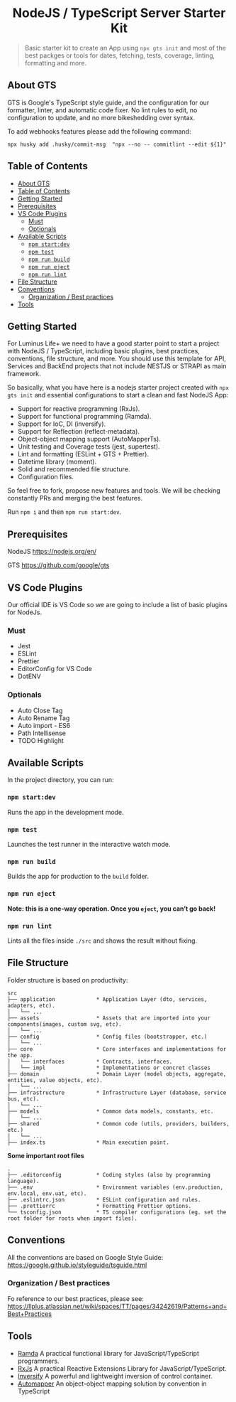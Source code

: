 <h1 align="center">
  NodeJS / TypeScript Server Starter Kit 
</h1>

> Basic starter kit to create an App using `npx gts init` and most of the best packges or tools for dates, fetching, tests, coverage, linting, formatting and more.

## About GTS

GTS is Google's TypeScript style guide, and the configuration for our formatter, linter, and automatic code fixer. No lint rules to edit, no configuration to update, and no more bikeshedding over syntax.

To add webhooks features please add the following command:

`npx husky add .husky/commit-msg  "npx --no -- commitlint --edit ${1}"`

## Table of Contents

- [About GTS](#about-gts)
- [Table of Contents](#table-of-contents)
- [Getting Started](#getting-started)
- [Prerequisites](#prerequisites)
- [VS Code Plugins](#vs-code-plugins)
  - [Must](#must)
  - [Optionals](#optionals)
- [Available Scripts](#available-scripts)
  - [`npm start:dev`](#npm-startdev)
  - [`npm test`](#npm-test)
  - [`npm run build`](#npm-run-build)
  - [`npm run eject`](#npm-run-eject)
  - [`npm run lint`](#npm-run-lint)
- [File Structure](#file-structure)
- [Conventions](#conventions)
  - [Organization / Best practices](#organization--best-practices)
- [Tools](#tools)

## Getting Started

For Luminus Life+ we need to have a good starter point to start a project with NodeJS / TypeScript, including basic plugins, best practices, conventions, file structure, and more. You should use this template for API, Services and BackEnd projects that not include NESTJS or STRAPI as main framework.

So basically, what you have here is a nodejs starter project created with `npx gts init` and essential configurations to start a clean and fast NodeJS App:

- Support for reactive programming (RxJs).
- Support for functional programming (Ramda).
- Support for IoC, DI (inversify).
- Support for Reflection (reflect-metadata).
- Object-object mapping support (AutoMapperTs).
- Unit testing and Coverage tests (jest, supertest).
- Lint and formatting (ESLint + GTS + Prettier).
- Datetime library (moment).
- Solid and recommended file structure.
- Configuration files.

So feel free to fork, propose new features and tools. We will be checking constantly PRs and merging the best features.

Run `npm i` and then `npm run start:dev`.

## Prerequisites

NodeJS
https://nodejs.org/en/

GTS
https://github.com/google/gts

## VS Code Plugins

Our official IDE is VS Code so we are going to include a list of basic plugins for NodeJs.

### Must

- Jest
- ESLint
- Prettier
- EditorConfig for VS Code
- DotENV

### Optionals

- Auto Close Tag
- Auto Rename Tag
- Auto import - ES6
- Path Intellisense
- TODO Highlight

## Available Scripts

In the project directory, you can run:

### `npm start:dev`

Runs the app in the development mode.<br>

### `npm test`

Launches the test runner in the interactive watch mode.<br>

### `npm run build`

Builds the app for production to the `build` folder.<br>

### `npm run eject`

**Note: this is a one-way operation. Once you `eject`, you can’t go back!**

### `npm run lint`

Lints all the files inside `./src` and shows the result without fixing.

## File Structure

Folder structure is based on productivity:

```text
src
├── application             * Application Layer (dto, services, adapters, etc).
│   └── ...
├── assets                  * Assets that are imported into your components(images, custom svg, etc).
│   └── ...
├── config                  * Config files (bootstrapper, etc.)
│   └── ...
├── core                    * Core interfaces and implementations for the app.
│   └── interfaces          * Contracts, interfaces.
│   └── impl                * Implementations or concret classes
├── domain                  * Domain Layer (model objects, aggregate, entities, value objects, etc).
│   └── ...
├── infrastructure          * Infrastructure Layer (database, service bus, etc).
│   └── ...
├── models                  * Common data models, constants, etc.
│   └── ...
├── shared                  * Common code (utils, providers, builders, etc.)
│   └── ...
├── index.ts                * Main execution point.
```

**Some important root files**

```text
.
├── .editorconfig           * Coding styles (also by programming language).
├── .env                    * Environment variables (env.production, env.local, env.uat, etc).
├── .eslintrc.json          * ESLint configuration and rules.
├── .prettierrc             * Formatting Prettier options.
└── tsconfig.json           * TS compiler configurations (eg. set the root folder for roots when import files).
```

## Conventions

All the conventions are based on Google Style Guide: https://google.github.io/styleguide/tsguide.html

### Organization / Best practices

Fo reference to our best practices, please see: https://llplus.atlassian.net/wiki/spaces/TT/pages/34242619/Patterns+and+Best+Practices

## Tools

- [Ramda](https://ramdajs.com/) A practical functional library for JavaScript/TypeScript programmers.
- [RxJs](https://rxjs.dev/) A practical Reactive Extensions Library for JavaScript/TypeScript.
- [Inversify](https://inversify.io/) A powerful and lightweight inversion of control container.
- [Automapper](https://automapperts.netlify.app/) An object-object mapping solution by convention in TypeScript
